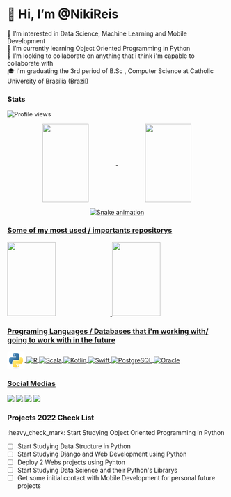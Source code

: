 # 👋 Hi, I’m @NikiReis
<div> 👀 I’m interested in Data Science, Machine Learning and Mobile Development </div>
<div> 🌱 I’m currently learning Object Oriented Programming in Python </div>
<div> 💞️ I’m looking to collaborate on anything that i think i'm capable to collaborate with </div>
<div> 🎓 I'm graduating the 3rd period of B.Sc , Computer Science at Catholic University of Brasília (Brazil) 
  
<h3> Stats</h3>
<div align="center">
  <div align="left">
    
  ![Profile views](https://gpvc.arturio.dev/nikireis)
    
  </div>
  <a href="https://github.com/NikiReis">
  <img height="180em" align="center" width="46%" src="https://github-readme-stats.vercel.app/api?username=nikireis&show_icons=true&theme=noctis_minimus&include_all_commits=true&count_private=true"/>
  <img height="180em" align="center" width="46%" src="https://github-readme-stats.vercel.app/api/top-langs/?username=nikireis&layout=compact&langs_count=7&theme=noctis_minimus"/>
    
  ![Snake animation](https://github.com/nikireis/nikireis/blob/output/github-contribution-grid-snake.svg)

</div>
  
<h3> Some of my most used / importants repositorys </h3>  
<div align="left">
  <div>
    <a href="https://github.com/NikiReis/Python--Exercises">
    <img aling="left" height="170em" width="47%" src="https://github-readme-stats.vercel.app/api/pin/?username=nikireis&repo=python--exercises&theme=noctis_minimus"/>
    <a href="https://github.com/NikiReis/Pratic_Projects_UCB">
    <img aling="left" height="170em" width="47%" src="https://github-readme-stats.vercel.app/api/pin/?username=nikireis&repo=pratic_projects_ucb&theme=noctis_minimus"/>
    </div>
</div>
     
    
<h3>Programing Languages / Databases that i'm working with/ going to work with in the future</h3>
<div align="left">
  <img align="center" alt="Python" height="40" width="40" src="https://raw.githubusercontent.com/devicons/devicon/master/icons/python/python-original.svg" >
  <img align="center" alt="R" height="40" width="40" src="https://cdn.jsdelivr.net/gh/devicons/devicon/icons/r/r-original.svg" >
  <img align="center" alt="Scala" height="40" width="40" src="https://cdn.jsdelivr.net/gh/devicons/devicon/icons/scala/scala-original.svg" >
  <img align="center" alt="Kotlin" height="37" width="37" src="https://cdn.jsdelivr.net/gh/devicons/devicon/icons/kotlin/kotlin-original.svg" >
  <img align="center" alt="Swift" height="40" width="40" src="https://cdn.jsdelivr.net/gh/devicons/devicon/icons/swift/swift-original.svg" >
  <img align="center" alt="PostgreSQL" height="40" width="40" src="https://cdn.jsdelivr.net/gh/devicons/devicon/icons/postgresql/postgresql-plain.svg" >
  <img align="center" alt="Oracle" height="75" width="75" src="https://cdn.jsdelivr.net/gh/devicons/devicon/icons/oracle/oracle-original.svg" >
</div>
  
<h3>Social Medias</h3>
<div> 
  <a href="https://www.instagram.com/linekreis/" target="_blank"><img src="https://img.shields.io/badge/-Instagram-%23E4405F?style=for-the-badge&logo=instagram&logoColor=white" target="_blank"></a>
  <a href = "mailto:linekreis@hotmail.com.com"><img src="https://img.shields.io/badge/Email-0078D4?style=for-the-badge&logo=microsoft-outlook&logoColor=white" target="_blank"></a>
  <a href="https://www.linkedin.com/in/linekreis/" target="_blank"><img src="https://img.shields.io/badge/-LinkedIn-%230077B5?style=for-the-badge&logo=linkedin&logoColor=white" target="_blank"></a>
  <a href="https://open.spotify.com/user/linekerreis12"><img src="https://img.shields.io/badge/Spotify-1ED760?style=for-the-badge&logo=spotify&logoColor=white"taget="_blank"></a>
</div>

<h3> Projects 2022 Check List</h3>
 :heavy_check_mark: Start Studying Object Oriented Programming in Python
  
    
- [ ] Start Studying Data Structure in Python
- [ ] Start Studying Django and Web Development using Python    
- [ ] Deploy 2 Webs projects using Pyhton 
- [ ] Start Studying Data Science and their Python's Librarys 
- [ ] Get some initial contact with Mobile Development for personal future projects
